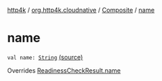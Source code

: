 [http4k](../../index.md) / [org.http4k.cloudnative](../index.md) / [Composite](index.md) / [name](./name.md)

# name

`val name: `[`String`](https://kotlinlang.org/api/latest/jvm/stdlib/kotlin/-string/index.html) [(source)](https://github.com/http4k/http4k/blob/master/http4k-cloudnative/src/main/kotlin/org/http4k/cloudnative/ReadinessCheckResult.kt#L39)

Overrides [ReadinessCheckResult.name](../-readiness-check-result/name.md)

